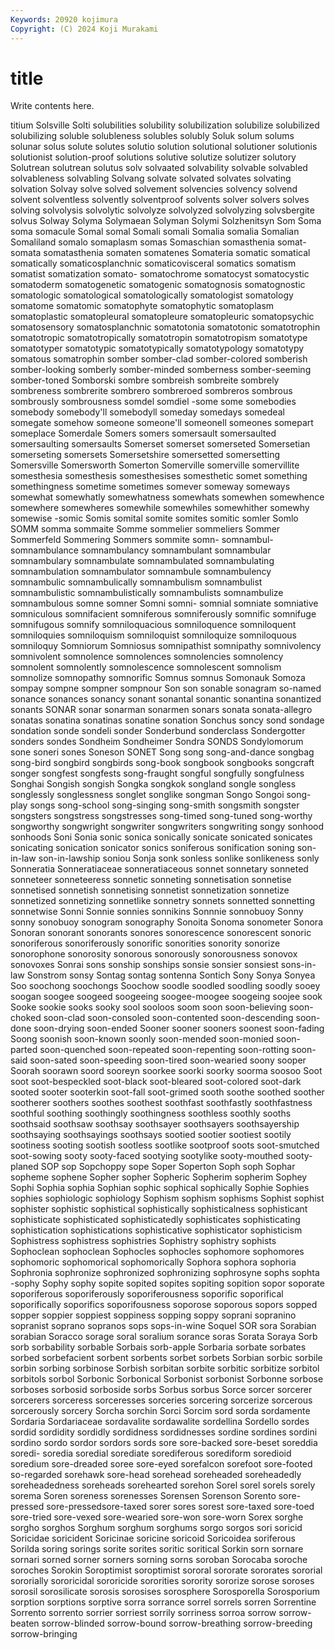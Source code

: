 ```yaml
---
Keywords: 20920 kojimura
Copyright: (C) 2024 Koji Murakami
---
```


# title

Write contents here.



titium Solsville Solti solubilities solubility solubilization solubilize
solubilized solubilizing soluble solubleness solubles solubly Soluk solum solums solunar
solus solute solutes solutio solution solutional solutioner solutionis solutionist solution-proof
solutions solutive solutize solutizer solutory Solutrean solutrean solutus solv solvaated
solvability solvable solvabled solvableness solvabling Solvang solvate solvated solvates solvating
solvation Solvay solve solved solvement solvencies solvency solvend solvent solventless
solvently solventproof solvents solver solvers solves solving solvolysis solvolytic solvolyze
solvolyzed solvolyzing solvsbergite solvus Solway Solyma Solymaean Solyman Solymi Solzhenitsyn
Som Soma soma somacule Somal somal Somali somali Somalia somalia
Somalian Somaliland somalo somaplasm somas Somaschian somasthenia somat- somata somatasthenia
somaten somatenes Somateria somatic somatical somatically somaticosplanchnic somaticovisceral somatics somatism
somatist somatization somato- somatochrome somatocyst somatocystic somatoderm somatogenetic somatogenic somatognosis
somatognostic somatologic somatological somatologically somatologist somatology somatome somatomic somatophyte somatophytic
somatoplasm somatoplastic somatopleural somatopleure somatopleuric somatopsychic somatosensory somatosplanchnic somatotonia somatotonic
somatotrophin somatotropic somatotropically somatotropin somatotropism somatotype somatotyper somatotypic somatotypically somatotypology
somatotypy somatous somatrophin somber somber-clad somber-colored somberish somber-looking somberly somber-minded
somberness somber-seeming somber-toned Somborski sombre sombreish sombreite sombrely sombreness sombrerite
sombrero sombreroed sombreros sombrous sombrously sombrousness somdel somdiel -some some
somebodies somebody somebody'll somebodyll someday somedays somedeal somegate somehow someone
someone'll someonell someones somepart someplace Somerdale Somers somers somersault somersaulted
somersaulting somersaults Somerset somerset somerseted Somersetian somerseting somersets Somersetshire somersetted
somersetting Somersville Somersworth Somerton Somerville somerville somervillite somesthesia somesthesis somesthesises
somesthetic somet something somethingness sometime sometimes somever someway someways somewhat
somewhatly somewhatness somewhats somewhen somewhence somewhere somewheres somewhile somewhiles somewhither
somewhy somewise -somic Somis somital somite somites somitic somler Somlo
SOMM somma sommaite Somme sommelier sommeliers Sommer Sommerfeld Sommering Sommers
sommite somn- somnambul- somnambulance somnambulancy somnambulant somnambular somnambulary somnambulate somnambulated
somnambulating somnambulation somnambulator somnambule somnambulency somnambulic somnambulically somnambulism somnambulist somnambulistic
somnambulistically somnambulists somnambulize somnambulous somne somner Somni somni- somnial somniate
somniative somniculous somnifacient somniferous somniferously somnific somnifuge somnifugous somnify somniloquacious
somniloquence somniloquent somniloquies somniloquism somniloquist somniloquize somniloquous somniloquy Somniorum Somniosus
somnipathist somnipathy somnivolency somnivolent somnolence somnolences somnolencies somnolency somnolent somnolently
somnolescence somnolescent somnolism somnolize somnopathy somnorific Somnus somnus Somonauk Somoza
sompay sompne sompner sompnour Son son sonable sonagram so-named sonance
sonances sonancy sonant sonantal sonantic sonantina sonantized sonants SONAR sonar
sonarman sonarmen sonars sonata sonata-allegro sonatas sonatina sonatinas sonatine sonation
Sonchus soncy sond sondage sondation sonde sondeli sonder Sonderbund sonderclass
Sondergotter sonders sondes Sondheim Sondheimer Sondra SONDS Sondylomorum sone soneri
sones Soneson SONET Song song song-and-dance songbag song-bird songbird songbirds
song-book songbook songbooks songcraft songer songfest songfests song-fraught songful songfully
songfulness Songhai Songish songish Songka songkok songland songle songless songlessly
songlessness songlet songlike songman Songo Songoi song-play songs song-school song-singing
song-smith songsmith songster songsters songstress songstresses song-timed song-tuned song-worthy songworthy
songwright songwriter songwriters songwriting songy sonhood sonhoods Soni Sonia sonic
sonica sonically sonicate sonicated sonicates sonicating sonication sonicator sonics soniferous
sonification soning son-in-law son-in-lawship soniou Sonja sonk sonless sonlike sonlikeness
sonly Sonneratia Sonneratiaceae sonneratiaceous sonnet sonnetary sonneted sonneteer sonneteeress sonnetic
sonneting sonnetisation sonnetise sonnetised sonnetish sonnetising sonnetist sonnetization sonnetize sonnetized
sonnetizing sonnetlike sonnetry sonnets sonnetted sonnetting sonnetwise Sonni Sonnie sonnies
sonnikins Sonnnie sonnobuoy Sonny sonny sonobuoy sonogram sonography Sonoita Sonoma
sonometer Sonora Sonoran sonorant sonorants sonores sonorescence sonorescent sonoric sonoriferous
sonoriferously sonorific sonorities sonority sonorize sonorophone sonorosity sonorous sonorously sonorousness
sonovox sonovoxes Sonrai sons sonship sonships sonsie sonsier sonsiest sons-in-law
Sonstrom sonsy Sontag sontag sontenna Sontich Sony Sonya Sonyea Soo
soochong soochongs Soochow soodle soodled soodling soodly sooey soogan soogee
soogeed soogeeing soogee-moogee soogeing soojee sook Sooke sookie sooks sooky
sool sooloos soom soon soon-believing soon-choked soon-clad soon-consoled soon-contented soon-descending
soon-done soon-drying soon-ended Sooner sooner sooners soonest soon-fading Soong soonish
soon-known soonly soon-mended soon-monied soon-parted soon-quenched soon-repeated soon-repenting soon-rotting soon-said
soon-sated soon-speeding soon-tired soon-wearied soony sooper Soorah soorawn soord sooreyn
soorkee soorki soorky soorma soosoo Soot soot soot-bespeckled soot-black soot-bleared
soot-colored soot-dark sooted sooter sooterkin soot-fall soot-grimed sooth soothe soothed
soother sootherer soothers soothes soothest soothfast soothfastly soothfastness soothful soothing
soothingly soothingness soothless soothly sooths soothsaid soothsaw soothsay soothsayer soothsayers
soothsayership soothsaying soothsayings soothsays sootied sootier sootiest sootily sootiness sooting
sootish sootless sootlike sootproof soots soot-smutched soot-sowing sooty sooty-faced sootying
sootylike sooty-mouthed sooty-planed SOP sop Sopchoppy sope Soper Soperton Soph
soph Sophar sopheme sophene Sopher sopher Sopheric Sopherim sopherim Sophey
Sophi Sophia sophia Sophian sophic sophical sophically Sophie Sophies sophies
sophiologic sophiology Sophism sophism sophisms Sophist sophist sophister sophistic sophistical
sophistically sophisticalness sophisticant sophisticate sophisticated sophisticatedly sophisticates sophisticating sophistication sophistications
sophisticative sophisticator sophisticism Sophistress sophistress sophistries Sophistry sophistry sophists Sophoclean
sophoclean Sophocles sophocles sophomore sophomores sophomoric sophomorical sophomorically Sophora sophora
sophoria Sophronia sophronize sophronized sophronizing sophrosyne sophs sophta -sophy Sophy
sophy sopite sopited sopites sopiting sopition sopor soporate soporiferous soporiferously
soporiferousness soporific soporifical soporifically soporifics soporifousness soporose soporous sopors sopped
sopper soppier soppiest soppiness sopping soppy soprani sopranino sopranist soprano
sopranos sops sops-in-wine Soquel SOR sora Sorabian sorabian Soracco sorage
soral soralium sorance soras Sorata Soraya Sorb sorb sorbability sorbable
Sorbais sorb-apple Sorbaria sorbate sorbates sorbed sorbefacient sorbent sorbents sorbet
sorbets Sorbian sorbic sorbile sorbin sorbing sorbinose Sorbish sorbitan sorbite
sorbitic sorbitize sorbitol sorbitols sorbol Sorbonic Sorbonical Sorbonist sorbonist Sorbonne
sorbose sorboses sorbosid sorboside sorbs Sorbus sorbus Sorce sorcer sorcerer
sorcerers sorceress sorceresses sorceries sorcering sorcerize sorcerous sorcerously sorcery Sorcha
sorchin Sorci Sorcim sord sorda sordamente Sordaria Sordariaceae sordavalite sordawalite
sordellina Sordello sordes sordid sordidity sordidly sordidness sordidnesses sordine sordines
sordini sordino sordo sordor sordors sords sore sore-backed sore-beset soreddia
soredi- soredia soredial sorediate sorediferous sorediform soredioid soredium sore-dreaded soree
sore-eyed sorefalcon sorefoot sore-footed so-regarded sorehawk sore-head sorehead soreheaded soreheadedly
soreheadedness soreheads sorehearted sorehon Sorel sorel sorels sorely sorema Soren
soreness sorenesses Sorensen Sorenson Sorento sore-pressed sore-pressedsore-taxed sorer sores sorest
sore-taxed sore-toed sore-tried sore-vexed sore-wearied sore-won sore-worn Sorex sorghe sorgho
sorghos Sorghum sorghum sorghums sorgo sorgos sori soricid Soricidae soricident
Soricinae soricine soricoid Soricoidea soriferous Sorilda soring sorings sorite sorites
soritic soritical Sorkin sorn sornare sornari sorned sorner sorners sorning
sorns soroban Sorocaba soroche soroches Sorokin Soroptimist soroptimist sororal sororate
sororates sororial sororially sororicidal sororicide sororities sorority sororize sorose soroses
sorosil sorosilicate sorosis sorosises sorosphere Sorosporella Sorosporium sorption sorptions sorptive
sorra sorrance sorrel sorrels sorren Sorrentine Sorrento sorrento sorrier sorriest
sorrily sorriness sorroa sorrow sorrow-beaten sorrow-blinded sorrow-bound sorrow-breathing sorrow-breeding sorrow-bringing
